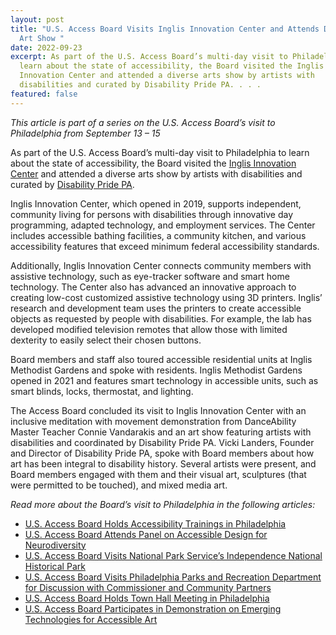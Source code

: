 ```yaml
---
layout: post
title: "U.S. Access Board Visits Inglis Innovation Center and Attends Disability
  Art Show "
date: 2022-09-23
excerpt: As part of the U.S. Access Board’s multi-day visit to Philadelphia to
  learn about the state of accessibility, the Board visited the Inglis
  Innovation Center and attended a diverse arts show by artists with
  disabilities and curated by Disability Pride PA. . . .
featured: false
---
```

*This article is part of a series on the U.S. Access Board’s visit to Philadelphia from September 13 – 15*    

As part of the U.S. Access Board’s multi-day visit to Philadelphia to learn about the state of accessibility, the Board visited the [Inglis Innovation Center](https://www.inglis.org/programs-and-services/innovation-center) and attended a diverse arts show by artists with disabilities and curated by [Disability Pride PA](https://www.disabilitypridepa.org/). 

Inglis Innovation Center, which opened in 2019, supports independent, community living for persons with disabilities through innovative day programming, adapted technology, and employment services. The Center includes accessible bathing facilities, a community kitchen, and various accessibility features that exceed minimum federal accessibility standards.  

Additionally, Inglis Innovation Center connects community members with assistive technology, such as eye-tracker software and smart home technology. The Center also has advanced an innovative approach to creating low-cost customized assistive technology using 3D printers. Inglis’ research and development team uses the printers to create accessible objects as requested by people with disabilities. For example, the lab has developed modified television remotes that allow those with limited dexterity to easily select their chosen buttons. 

Board members and staff also toured accessible residential units at Inglis Methodist Gardens and spoke with residents. Inglis Methodist Gardens opened in 2021 and features smart technology in accessible units, such as smart blinds, locks, thermostat, and lighting. 

The Access Board concluded its visit to Inglis Innovation Center with an inclusive meditation with movement demonstration from DanceAbility Master Teacher Connie Vandarakis and an art show featuring artists with disabilities and coordinated by Disability Pride PA. Vicki Landers, Founder and Director of Disability Pride PA, spoke with Board members about how art has been integral to disability history. Several artists were present, and Board members engaged with them and their visual art, sculptures (that were permitted to be touched), and mixed media art.  

*Read more about the Board’s visit to Philadelphia in the following articles:* 

* [U.S. Access Board Holds Accessibility Trainings in Philadelphia](https://www.access-board.gov/news/2022/09/20/u-s-access-board-holds-accessibility-trainings-in-philadelphia/) 
* [U.S. Access Board Attends Panel on Accessible Design for Neurodiversity](https://www.access-board.gov/news/2022/09/20/u-s-access-board-attends-panel-on-accessible-design-for-neurodiversity/) 
* [U.S. Access Board Visits National Park Service’s Independence National Historical Park](https://www.access-board.gov/news/2022/09/21/u-s-access-board-visits-national-park-service-s-independence-national-historical-park/) 
* [U.S. Access Board Visits Philadelphia Parks and Recreation Department for Discussion with Commissioner and Community Partners](https://www.access-board.gov/news/2022/09/21/u-s-access-board-visits-philadelphia-parks-and-recreation-department-for-discussion-with-commissioner-and-community-partners/) 
* [U.S. Access Board Holds Town Hall Meeting in Philadelphia](https://www.access-board.gov/news/2022/09/22/u-s-access-board-holds-town-hall-meeting-in-philadelphia/) 
* [U.S. Access Board Participates in Demonstration on Emerging Technologies for Accessible Art](https://www.access-board.gov/news/2022/09/23/u-s-access-board-participates-in-demonstration-on-emerging-technologies-for-accessible-art/)